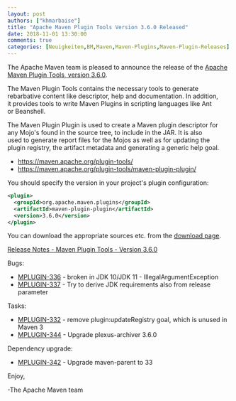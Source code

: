 ```yaml
---
layout: post
authors: ["khmarbaise"]
title: "Apache Maven Plugin Tools Version 3.6.0 Released"
date: 2018-11-01 13:30:00
comments: true
categories: [Neuigkeiten,BM,Maven,Maven-Plugins,Maven-Plugin-Releases]
---
```

The Apache Maven team is pleased to announce the release of the 
[Apache Maven Plugin Tools, version 3.6.0](https://maven.apache.org/plugin-tools/).

The Maven Plugin Tools contains the necessary tools to generate  
rebarbative content like descriptor, help and documentation. In addition,  
it provides tools to write Maven Plugins in scripting languages like Ant  
or Beanshell.

The Maven Plugin Plugin is used to create a Maven plugin descriptor for  
any Mojo's found in the source tree, to include in the JAR. It is also  
used to generate report files for the Mojos as well as for updating the  
plugin registry, the artifact metadata and generating a generic help goal.

 * https://maven.apache.org/plugin-tools/
 * https://maven.apache.org/plugin-tools/maven-plugin-plugin/

You should specify the version in your project's plugin configuration:

```xml
<plugin>
  <groupId>org.apache.maven.plugins</groupId>
  <artifactId>maven-plugin-plugin</artifactId>
  <version>3.6.0</version>
</plugin>
```
You can download the appropriate sources etc. from the [download page](https://maven.apache.org/plugins-tools/download.cgi).

<!-- more -->

[Release Notes - Maven Plugin Tools - Version 3.6.0](https://issues.apache.org/jira/secure/ReleaseNote.jspa?version=12343309&styleName=Text&projectId=12317820)

Bugs:

 * [MPLUGIN-336](https://issues.apache.org/jira/browse/MPLUGIN-336) - broken in JDK 10/JDK 11 - IllegalArgumentException
 * [MPLUGIN-337](https://issues.apache.org/jira/browse/MPLUGIN-337) - Try to derive JDK requirements also from release parameter

Tasks:

 * [MPLUGIN-332](https://issues.apache.org/jira/browse/MPLUGIN-332) - remove plugin:updateRegistry goal, which is unused in Maven 3
 * [MPLUGIN-344](https://issues.apache.org/jira/browse/MPLUGIN-344) - Upgrade plexus-archiver 3.6.0

Dependency upgrade:

 * [MPLUGIN-342](https://issues.apache.org/jira/browse/MPLUGIN-342) - Upgrade maven-parent to 33

Enjoy,

-The Apache Maven team

